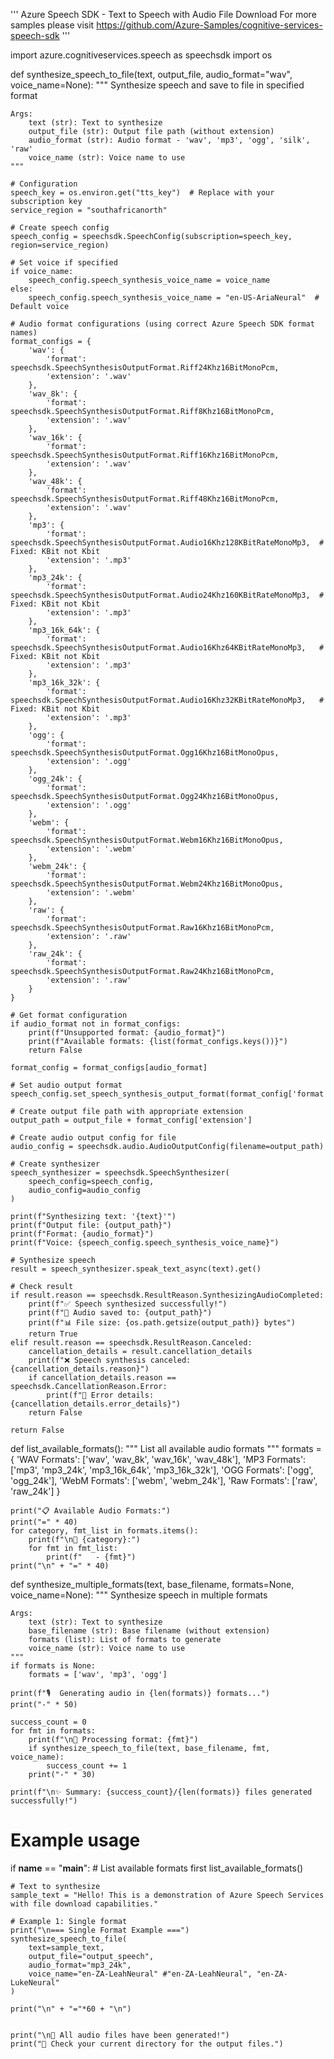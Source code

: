 '''
  Azure Speech SDK - Text to Speech with Audio File Download
  For more samples please visit https://github.com/Azure-Samples/cognitive-services-speech-sdk
'''

import azure.cognitiveservices.speech as speechsdk
import os

def synthesize_speech_to_file(text, output_file, audio_format="wav", voice_name=None):
    """
    Synthesize speech and save to file in specified format
    
    Args:
        text (str): Text to synthesize
        output_file (str): Output file path (without extension)
        audio_format (str): Audio format - 'wav', 'mp3', 'ogg', 'silk', 'raw'
        voice_name (str): Voice name to use
    """
    
    # Configuration
    speech_key = os.environ.get("tts_key")  # Replace with your subscription key
    service_region = "southafricanorth"
    
    # Create speech config
    speech_config = speechsdk.SpeechConfig(subscription=speech_key, region=service_region)
    
    # Set voice if specified
    if voice_name:
        speech_config.speech_synthesis_voice_name = voice_name
    else:
        speech_config.speech_synthesis_voice_name = "en-US-AriaNeural"  # Default voice
    
    # Audio format configurations (using correct Azure Speech SDK format names)
    format_configs = {
        'wav': {
            'format': speechsdk.SpeechSynthesisOutputFormat.Riff24Khz16BitMonoPcm,
            'extension': '.wav'
        },
        'wav_8k': {
            'format': speechsdk.SpeechSynthesisOutputFormat.Riff8Khz16BitMonoPcm,
            'extension': '.wav'
        },
        'wav_16k': {
            'format': speechsdk.SpeechSynthesisOutputFormat.Riff16Khz16BitMonoPcm,
            'extension': '.wav'
        },
        'wav_48k': {
            'format': speechsdk.SpeechSynthesisOutputFormat.Riff48Khz16BitMonoPcm,
            'extension': '.wav'
        },
        'mp3': {
            'format': speechsdk.SpeechSynthesisOutputFormat.Audio16Khz128KBitRateMonoMp3,  # Fixed: KBit not Kbit
            'extension': '.mp3'
        },
        'mp3_24k': {
            'format': speechsdk.SpeechSynthesisOutputFormat.Audio24Khz160KBitRateMonoMp3,  # Fixed: KBit not Kbit
            'extension': '.mp3'
        },
        'mp3_16k_64k': {
            'format': speechsdk.SpeechSynthesisOutputFormat.Audio16Khz64KBitRateMonoMp3,   # Fixed: KBit not Kbit
            'extension': '.mp3'
        },
        'mp3_16k_32k': {
            'format': speechsdk.SpeechSynthesisOutputFormat.Audio16Khz32KBitRateMonoMp3,   # Fixed: KBit not Kbit
            'extension': '.mp3'
        },
        'ogg': {
            'format': speechsdk.SpeechSynthesisOutputFormat.Ogg16Khz16BitMonoOpus,
            'extension': '.ogg'
        },
        'ogg_24k': {
            'format': speechsdk.SpeechSynthesisOutputFormat.Ogg24Khz16BitMonoOpus,
            'extension': '.ogg'
        },
        'webm': {
            'format': speechsdk.SpeechSynthesisOutputFormat.Webm16Khz16BitMonoOpus,
            'extension': '.webm'
        },
        'webm_24k': {
            'format': speechsdk.SpeechSynthesisOutputFormat.Webm24Khz16BitMonoOpus,
            'extension': '.webm'
        },
        'raw': {
            'format': speechsdk.SpeechSynthesisOutputFormat.Raw16Khz16BitMonoPcm,
            'extension': '.raw'
        },
        'raw_24k': {
            'format': speechsdk.SpeechSynthesisOutputFormat.Raw24Khz16BitMonoPcm,
            'extension': '.raw'
        }
    }
    
    # Get format configuration
    if audio_format not in format_configs:
        print(f"Unsupported format: {audio_format}")
        print(f"Available formats: {list(format_configs.keys())}")
        return False
    
    format_config = format_configs[audio_format]
    
    # Set audio output format
    speech_config.set_speech_synthesis_output_format(format_config['format'])
    
    # Create output file path with appropriate extension
    output_path = output_file + format_config['extension']
    
    # Create audio output config for file
    audio_config = speechsdk.audio.AudioOutputConfig(filename=output_path)
    
    # Create synthesizer
    speech_synthesizer = speechsdk.SpeechSynthesizer(
        speech_config=speech_config, 
        audio_config=audio_config
    )
    
    print(f"Synthesizing text: '{text}'")
    print(f"Output file: {output_path}")
    print(f"Format: {audio_format}")
    print(f"Voice: {speech_config.speech_synthesis_voice_name}")
    
    # Synthesize speech
    result = speech_synthesizer.speak_text_async(text).get()
    
    # Check result
    if result.reason == speechsdk.ResultReason.SynthesizingAudioCompleted:
        print(f"✅ Speech synthesized successfully!")
        print(f"📁 Audio saved to: {output_path}")
        print(f"📊 File size: {os.path.getsize(output_path)} bytes")
        return True
    elif result.reason == speechsdk.ResultReason.Canceled:
        cancellation_details = result.cancellation_details
        print(f"❌ Speech synthesis canceled: {cancellation_details.reason}")
        if cancellation_details.reason == speechsdk.CancellationReason.Error:
            print(f"🔴 Error details: {cancellation_details.error_details}")
        return False
    
    return False

def list_available_formats():
    """
    List all available audio formats
    """
    formats = {
        'WAV Formats': ['wav', 'wav_8k', 'wav_16k', 'wav_48k'],
        'MP3 Formats': ['mp3', 'mp3_24k', 'mp3_16k_64k', 'mp3_16k_32k'],
        'OGG Formats': ['ogg', 'ogg_24k'],
        'WebM Formats': ['webm', 'webm_24k'],
        'Raw Formats': ['raw', 'raw_24k']
    }
    
    print("📋 Available Audio Formats:")
    print("=" * 40)
    for category, fmt_list in formats.items():
        print(f"\n🎵 {category}:")
        for fmt in fmt_list:
            print(f"   - {fmt}")
    print("\n" + "=" * 40)

def synthesize_multiple_formats(text, base_filename, formats=None, voice_name=None):
    """
    Synthesize speech in multiple formats
    
    Args:
        text (str): Text to synthesize
        base_filename (str): Base filename (without extension)
        formats (list): List of formats to generate
        voice_name (str): Voice name to use
    """
    if formats is None:
        formats = ['wav', 'mp3', 'ogg']
    
    print(f"🎙️  Generating audio in {len(formats)} formats...")
    print("-" * 50)
    
    success_count = 0
    for fmt in formats:
        print(f"\n🔄 Processing format: {fmt}")
        if synthesize_speech_to_file(text, base_filename, fmt, voice_name):
            success_count += 1
        print("-" * 30)
    
    print(f"\n✨ Summary: {success_count}/{len(formats)} files generated successfully!")

# Example usage
if __name__ == "__main__":
    # List available formats first
    list_available_formats()
    
    # Text to synthesize
    sample_text = "Hello! This is a demonstration of Azure Speech Services with file download capabilities."
    
    # Example 1: Single format
    print("\n=== Single Format Example ===")
    synthesize_speech_to_file(
        text=sample_text,
        output_file="output_speech",
        audio_format="mp3_24k",
        voice_name="en-ZA-LeahNeural" #"en-ZA-LeahNeural", "en-ZA-LukeNeural" 
    )
    
    print("\n" + "="*60 + "\n")
    
   
    print("\n🎉 All audio files have been generated!")
    print("📁 Check your current directory for the output files.")

